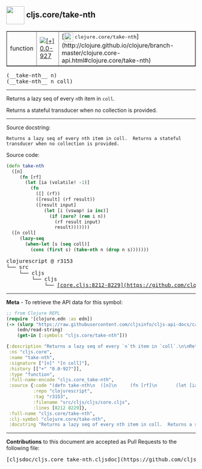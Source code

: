 ## <img width="48px" valign="middle" src="http://i.imgur.com/Hi20huC.png"> cljs.core/take-nth

 <table border="1">
<tr>

<td>function</td>
<td><a href="https://github.com/cljsinfo/cljs-api-docs/tree/0.0-927"><img valign="middle" alt="[+] 0.0-927" src="https://img.shields.io/badge/+-0.0--927-lightgrey.svg"></a> </td>
<td>
[<img height="24px" valign="middle" src="http://i.imgur.com/1GjPKvB.png"> <samp>clojure.core/take-nth</samp>](http://clojure.github.io/clojure/branch-master/clojure.core-api.html#clojure.core/take-nth)
</td>
</tr>
</table>

 <samp>
(__take-nth__ n)<br>
</samp>
 <samp>
(__take-nth__ n coll)<br>
</samp>

---

Returns a lazy seq of every `n`th item in `coll`.

Returns a stateful transducer when no collection is provided.

---



Source docstring:

```
Returns a lazy seq of every nth item in coll.  Returns a stateful
transducer when no collection is provided.
```

Source code:

```clj
(defn take-nth
  ([n]
     (fn [rf]
       (let [ia (volatile! -1)]
         (fn
           ([] (rf))
           ([result] (rf result))
           ([result input]
              (let [i (vswap! ia inc)]
                (if (zero? (rem i n))
                  (rf result input)
                  result)))))))
  ([n coll]
     (lazy-seq
       (when-let [s (seq coll)]
         (cons (first s) (take-nth n (drop n s)))))))
```

 <pre>
clojurescript @ r3153
└── src
    └── cljs
        └── cljs
            └── <ins>[core.cljs:8212-8229](https://github.com/clojure/clojurescript/blob/r3153/src/cljs/cljs/core.cljs#L8212-L8229)</ins>
</pre>


---

__Meta__ - To retrieve the API data for this symbol:

```clj
;; from Clojure REPL
(require '[clojure.edn :as edn])
(-> (slurp "https://raw.githubusercontent.com/cljsinfo/cljs-api-docs/catalog/cljs-api.edn")
    (edn/read-string)
    (get-in [:symbols "cljs.core/take-nth"]))
```

```clj
{:description "Returns a lazy seq of every `n`th item in `coll`.\n\nReturns a stateful transducer when no collection is provided.",
 :ns "cljs.core",
 :name "take-nth",
 :signature ["[n]" "[n coll]"],
 :history [["+" "0.0-927"]],
 :type "function",
 :full-name-encode "cljs.core_take-nth",
 :source {:code "(defn take-nth\n  ([n]\n     (fn [rf]\n       (let [ia (volatile! -1)]\n         (fn\n           ([] (rf))\n           ([result] (rf result))\n           ([result input]\n              (let [i (vswap! ia inc)]\n                (if (zero? (rem i n))\n                  (rf result input)\n                  result)))))))\n  ([n coll]\n     (lazy-seq\n       (when-let [s (seq coll)]\n         (cons (first s) (take-nth n (drop n s)))))))",
          :repo "clojurescript",
          :tag "r3153",
          :filename "src/cljs/cljs/core.cljs",
          :lines [8212 8229]},
 :full-name "cljs.core/take-nth",
 :clj-symbol "clojure.core/take-nth",
 :docstring "Returns a lazy seq of every nth item in coll.  Returns a stateful\ntransducer when no collection is provided."}

```

---

__Contributions__ to this document are accepted as Pull Requests to the following file:

 <pre>
[cljsdoc/cljs.core_take-nth.cljsdoc](https://github.com/cljsinfo/cljs-api-docs/blob/master/cljsdoc/cljs.core_take-nth.cljsdoc)
</pre>

